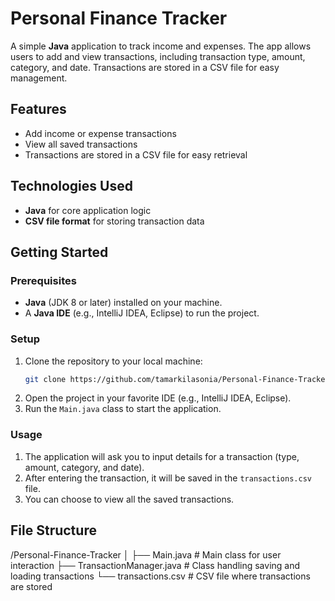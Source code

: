 # Personal Finance Tracker

A simple **Java** application to track income and expenses. The app allows users to add and view transactions, including transaction type, amount, category, and date. Transactions are stored in a CSV file for easy management.

## Features
- Add income or expense transactions
- View all saved transactions
- Transactions are stored in a CSV file for easy retrieval

## Technologies Used
- **Java** for core application logic
- **CSV file format** for storing transaction data

## Getting Started

### Prerequisites
- **Java** (JDK 8 or later) installed on your machine.
- A **Java IDE** (e.g., IntelliJ IDEA, Eclipse) to run the project.

### Setup
1. Clone the repository to your local machine:
    ```bash
    git clone https://github.com/tamarkilasonia/Personal-Finance-Tracker.git
    ```
2. Open the project in your favorite IDE (e.g., IntelliJ IDEA, Eclipse).
3. Run the `Main.java` class to start the application.

### Usage
1. The application will ask you to input details for a transaction (type, amount, category, and date).
2. After entering the transaction, it will be saved in the `transactions.csv` file.
3. You can choose to view all the saved transactions.

## File Structure
/Personal-Finance-Tracker │ ├── Main.java # Main class for user interaction ├── TransactionManager.java # Class handling saving and loading transactions └── transactions.csv # CSV file where transactions are stored

